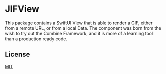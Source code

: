 # JIFView

This package contains a SwiftUI View that is able to render a GIF, either from a remote URL, or from a local Data. The component was born from the wish to try out the Combine Framework, and it is more of a learning tool than a production ready code.

## License

[MIT](LICENSE)

